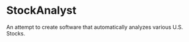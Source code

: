 StockAnalyst
============

An attempt to create software that automatically analyzes various U.S. Stocks.
